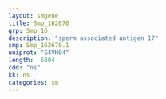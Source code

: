```yaml
---
layout: smgene
title: Smp_162670
grp: Smp_16
description: "sperm associated antigen 17"
smp: Smp_162670.1
uniprot: "G4VH04"
length:  6804
cdd: "ns"
kk: ns
categories: sm
---
```

